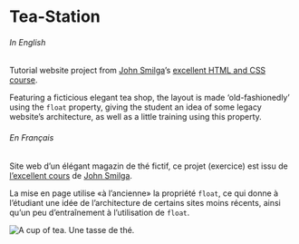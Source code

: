 # Tea-Station 

###### In English

Tutorial website project from [John Smilga](https://github.com/john-smilga)’s [excellent HTML and CSS course](https://www.udemy.com/course/in-depth-html-css-course-build-responsive-websites/).

Featuring a ficticious elegant tea shop, the layout is made ‘old-fashionedly’ using the `float` property, giving the student an idea of some legacy website’s architecture, as well as a little training using this property. 

###### En Français

Site web d’un élégant magazin de thé fictif, ce projet (exercice) est issu de [l’excellent cours](https://www.udemy.com/course/in-depth-html-css-course-build-responsive-websites/) de [John Smilga](https://github.com/john-smilga).

La mise en page utilise «à l’ancienne» la propriété `float`, ce qui donne à l’étudiant une idée de l’architecture de certains sites moins récents, ainsi qu’un peu d’entraînement à l’utilisation de `float`. 

![A cup of tea. Une tasse de thé.](./images/product-1.jpeg)
